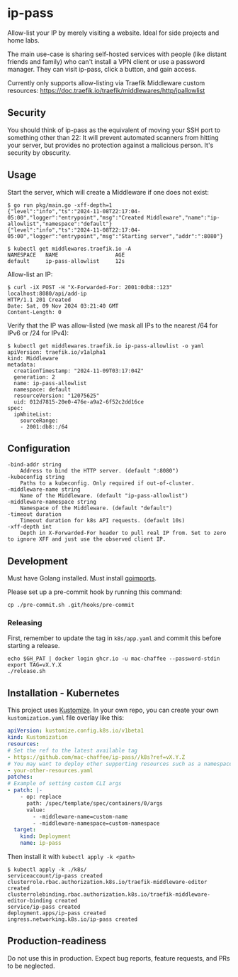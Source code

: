 # ip-pass

Allow-list your IP by merely visiting a website. Ideal for side projects and home labs.

The main use-case is sharing self-hosted services with people (like distant friends and family) who can't install a VPN client or use a password manager. They can visit ip-pass, click a button, and gain access.

Currently only supports allow-listing via Traefik Middleware custom resources: <https://doc.traefik.io/traefik/middlewares/http/ipallowlist>

## Security

You should think of ip-pass as the equivalent of moving your SSH port to something other than 22: It will prevent automated scanners from hitting your server, but provides no protection against a malicious person. It's security by obscurity.

## Usage

Start the server, which will create a Middleware if one does not exist:
```
$ go run pkg/main.go -xff-depth=1
{"level":"info","ts":"2024-11-08T22:17:04-05:00","logger":"entrypoint","msg":"Created Middleware","name":"ip-allowlist","namespace":"default"}
{"level":"info","ts":"2024-11-08T22:17:04-05:00","logger":"entrypoint","msg":"Starting server","addr":":8080"}
```
```
$ kubectl get middlewares.traefik.io -A
NAMESPACE   NAME                  AGE
default     ip-pass-allowlist     12s
```

Allow-list an IP:

```
$ curl -iX POST -H "X-Forwarded-For: 2001:0db8::123" localhost:8080/api/add-ip
HTTP/1.1 201 Created
Date: Sat, 09 Nov 2024 03:21:40 GMT
Content-Length: 0
```

Verify that the IP was allow-listed (we mask all IPs to the nearest /64 for IPv6 or /24 for IPv4):

```
$ kubectl get middlewares.traefik.io ip-pass-allowlist -o yaml
apiVersion: traefik.io/v1alpha1
kind: Middleware
metadata:
  creationTimestamp: "2024-11-09T03:17:04Z"
  generation: 2
  name: ip-pass-allowlist
  namespace: default
  resourceVersion: "12075625"
  uid: 012d7815-20e0-476e-a9a2-6f52c2dd16ce
spec:
  ipWhiteList:
    sourceRange:
    - 2001:db8::/64
```

## Configuration

```
-bind-addr string
  	Address to bind the HTTP server. (default ":8080")
-kubeconfig string
  	Paths to a kubeconfig. Only required if out-of-cluster.
-middleware-name string
  	Name of the Middleware. (default "ip-pass-allowlist")
-middleware-namespace string
  	Namespace of the Middleware. (default "default")
-timeout duration
  	Timeout duration for k8s API requests. (default 10s)
-xff-depth int
  	Depth in X-Forwarded-For header to pull real IP from. Set to zero to ignore XFF and just use the observed client IP.
```

## Development

Must have Golang installed. Must install [goimports](https://pkg.go.dev/golang.org/x/tools/cmd/goimports).

Please set up a pre-commit hook by running this command:

```
cp ./pre-commit.sh .git/hooks/pre-commit
```

### Releasing

First, remember to update the tag in `k8s/app.yaml` and commit this before starting a release.

```
echo $GH_PAT | docker login ghcr.io -u mac-chaffee --password-stdin
export TAG=vX.Y.X
./release.sh
```

## Installation - Kubernetes

This project uses [Kustomize](https://kubectl.docs.kubernetes.io/references/kustomize/kustomization/). In your own repo, you can create your own `kustomization.yaml` file overlay like this:

```yaml
apiVersion: kustomize.config.k8s.io/v1beta1
kind: Kustomization
resources:
# Set the ref to the latest available tag
- https://github.com/mac-chaffee/ip-pass//k8s?ref=vX.Y.Z
# You may want to deploy other supporting resources such as a namespace
- your-other-resources.yaml
patches:
# Example of setting custom CLI args
- patch: |-
    - op: replace
      path: /spec/template/spec/containers/0/args
      value:
        - -middleware-name=custom-name
        - -middleware-namespace=custom-namespace
  target:
    kind: Deployment
    name: ip-pass
```

Then install it with `kubectl apply -k <path>`

```
$ kubectl apply -k ./k8s/
serviceaccount/ip-pass created
clusterrole.rbac.authorization.k8s.io/traefik-middleware-editor created
clusterrolebinding.rbac.authorization.k8s.io/traefik-middleware-editor-binding created
service/ip-pass created
deployment.apps/ip-pass created
ingress.networking.k8s.io/ip-pass created
```

## Production-readiness

Do not use this in production. Expect bug reports, feature requests, and PRs to be neglected.

